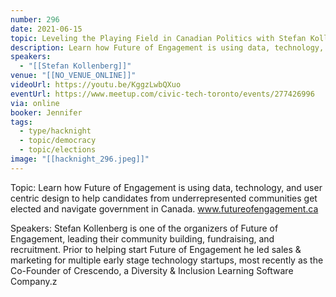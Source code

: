 ```yaml
---
number: 296
date: 2021-06-15
topic: Leveling the Playing Field in Canadian Politics with Stefan Kollenberg & Haman M
description: Learn how Future of Engagement is using data, technology, and user centric design to help candidates from underrepresented communities get elected and navigate government in Canada.www.futureofengagement.ca
speakers:
  - "[[Stefan Kollenberg]]"
venue: "[[NO_VENUE_ONLINE]]"
videoUrl: https://youtu.be/KggzLwbQXuo
eventUrl: https://www.meetup.com/civic-tech-toronto/events/277426996
via: online
booker: Jennifer
tags:
  - type/hacknight
  - topic/democracy
  - topic/elections
image: "[[hacknight_296.jpeg]]"
---
```

Topic:
Learn how Future of Engagement is using data, technology, and user centric design to help candidates from underrepresented communities get elected and navigate government in Canada. www.futureofengagement.ca

Speakers:
Stefan Kollenberg is one of the organizers of Future of Engagement, leading their community building, fundraising, and recruitment. Prior to helping start Future of Engagement he led sales & marketing for multiple early stage technology startups, most recently as the Co-Founder of Crescendo, a Diversity & Inclusion Learning Software Company.z